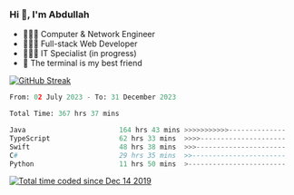 <h3>Hi 👋, I'm Abdullah</h3>

- 👷🏼‍♂️ Computer & Network Engineer
- 👨🏻‍💻 Full-stack Web Developer
- 👨🏻‍💻 IT Specialist (in progress)
- 🖤 The terminal is my best friend

[![GitHub Streak](https://streak-stats.demolab.com?user=al3bad&theme=transparent&date_format=j%20M%5B%20Y%5D)](https://git.io/streak-stats)

<!--START_SECTION:waka-->

```python
From: 02 July 2023 - To: 31 December 2023

Total Time: 367 hrs 37 mins

Java                       164 hrs 43 mins >>>>>>>>>>>--------------   44.57 %
TypeScript                 62 hrs 33 mins  >>>>---------------------   16.93 %
Swift                      48 hrs 38 mins  >>>----------------------   13.16 %
C#                         29 hrs 35 mins  >>-----------------------   08.01 %
Python                     11 hrs 50 mins  >------------------------   03.20 %
```

<!--END_SECTION:waka-->

<p>
  <a href="https://wakatime.com/@ce2a2aac-0d6b-4d65-b864-8a4bcaf12967"><img src="https://wakatime.com/badge/user/ce2a2aac-0d6b-4d65-b864-8a4bcaf12967.svg" alt="Total time coded since Dec 14 2019" /></a>
</p>
